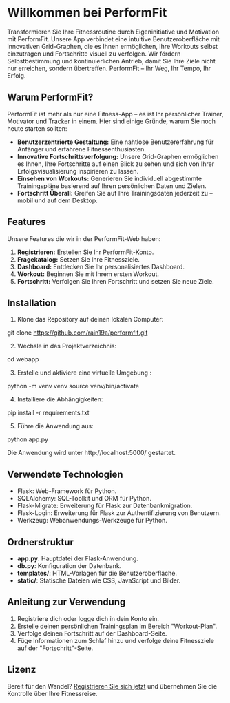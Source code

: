 # Willkommen bei PerformFit

Transformieren Sie Ihre Fitnessroutine durch Eigeninitiative und Motivation mit PerformFit. Unsere App verbindet eine intuitive Benutzeroberfläche mit innovativen Grid-Graphen, die es Ihnen ermöglichen, Ihre Workouts selbst einzutragen und Fortschritte visuell zu verfolgen. Wir fördern Selbstbestimmung und kontinuierlichen Antrieb, damit Sie Ihre Ziele nicht nur erreichen, sondern übertreffen. PerformFit – Ihr Weg, Ihr Tempo, Ihr Erfolg.

## Warum PerformFit?

PerformFit ist mehr als nur eine Fitness-App – es ist Ihr persönlicher Trainer, Motivator und Tracker in einem. Hier sind einige Gründe, warum Sie noch heute starten sollten:

- **Benutzerzentrierte Gestaltung:** Eine nahtlose Benutzererfahrung für Anfänger und erfahrene Fitnessenthusiasten.
- **Innovative Fortschrittsverfolgung:** Unsere Grid-Graphen ermöglichen es Ihnen, Ihre Fortschritte auf einen Blick zu sehen und sich von Ihrer Erfolgsvisualisierung inspirieren zu lassen.
- **Einsehen von Workouts:** Generieren Sie individuell abgestimmte Trainingspläne basierend auf Ihren persönlichen Daten und Zielen.
- **Fortschritt Überall:** Greifen Sie auf Ihre Trainingsdaten jederzeit zu – mobil und auf dem Desktop.

## Features

Unsere Features die wir in der PerformFit-Web haben:

1. **Registrieren:** Erstellen Sie Ihr PerformFit-Konto.
2. **Fragekatalog:** Setzen Sie Ihre Fitnessziele.
3. **Dashboard:** Entdecken Sie Ihr personalisiertes Dashboard.
4. **Workout:** Beginnen Sie mit Ihrem ersten Workout.
5. **Fortschritt:** Verfolgen Sie Ihren Fortschritt und setzen Sie neue Ziele.


## Installation

1. Klone das Repository auf deinen lokalen Computer:

git clone https://github.com/rain19a/performfit.git


2. Wechsle in das Projektverzeichnis:

cd webapp


3. Erstelle und aktiviere eine virtuelle Umgebung :

python -m venv venv
source venv/bin/activate

4. Installiere die Abhängigkeiten:

pip install -r requirements.txt


5. Führe die Anwendung aus:

python app.py


Die Anwendung wird unter http://localhost:5000/ gestartet.

## Verwendete Technologien

- Flask: Web-Framework für Python.
- SQLAlchemy: SQL-Toolkit und ORM für Python.
- Flask-Migrate: Erweiterung für Flask zur Datenbankmigration.
- Flask-Login: Erweiterung für Flask zur Authentifizierung von Benutzern.
- Werkzeug: Webanwendungs-Werkzeuge für Python.

## Ordnerstruktur

- **app.py**: Hauptdatei der Flask-Anwendung.
- **db.py**: Konfiguration der Datenbank.
- **templates/**: HTML-Vorlagen für die Benutzeroberfläche.
- **static/**: Statische Dateien wie CSS, JavaScript und Bilder.

## Anleitung zur Verwendung

1. Registriere dich oder logge dich in dein Konto ein.
2. Erstelle deinen persönlichen Trainingsplan im Bereich "Workout-Plan".
3. Verfolge deinen Fortschritt auf der Dashboard-Seite.
4. Füge Informationen zum Schlaf hinzu und verfolge deine Fitnessziele auf der "Fortschritt"-Seite.

## Lizenz



Bereit für den Wandel? [Registrieren Sie sich jetzt](/register) und übernehmen Sie die Kontrolle über Ihre Fitnessreise.

